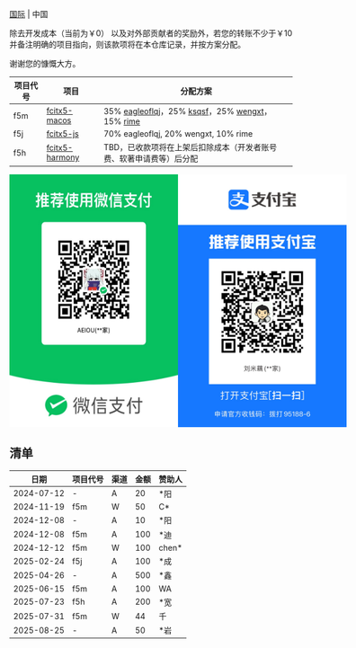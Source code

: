 [国际](README.md)
|
中国

除去开发成本（当前为￥0）
以及对外部贡献者的奖励外，若您的转账不少于￥10 并备注明确的项目指向，则该款项将在本仓库记录，并按方案分配。

谢谢您的慷慨大方。

项目代号|项目|分配方案
-|-|-
f5m|[fcitx5-macos](https://github.com/fcitx-contrib/fcitx5-macos)|35% [eagleoflqj](https://github.com/eagleoflqj)，25% [ksqsf](https://github.com/ksqsf)，25% [wengxt](https://github.com/wengxt)，15% [rime](https://github.com/rime)
f5j|[fcitx5-js](https://github.com/fcitx-contrib/fcitx5-js)|70% eagleoflqj, 20% wengxt, 10% rime
f5h|[fcitx5-harmony](https://github.com/fcitx-contrib/fcitx5-harmony)|TBD，已收款项将在上架后扣除成本（开发者账号费、软著申请费等）后分配

<div style="display: flex">
<img src="assets/wechat.jpg" width="300px"/>
<img src="assets/alipay.jpg" width="300px"/>
</div>

## 清单
日期|项目代号|渠道|金额|赞助人
-|-|-|-|-
2024-07-12|-|A|20|*阳
2024-11-19|f5m|W|50|C*
2024-12-08|-|A|10|*阳
2024-12-08|f5m|A|100|*迪
2024-12-12|f5m|W|100|chen*
2025-02-24|f5j|A|100|*成
2025-04-26|-|A|500|*鑫
2025-06-15|f5m|A|100|WA
2025-07-23|f5h|A|200|*宽
2025-07-31|f5m|W|44|千
2025-08-25|-|A|50|*岩
